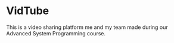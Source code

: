 # VidTube
This is a video sharing platform me and my team made during our Advanced System Programming course.

